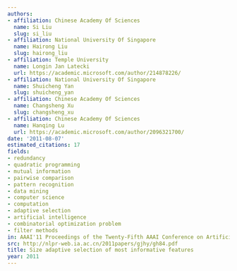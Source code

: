 ```yaml
---
authors:
- affiliation: Chinese Academy Of Sciences
  name: Si Liu
  slug: si_liu
- affiliation: National University Of Singapore
  name: Hairong Liu
  slug: hairong_liu
- affiliation: Temple University
  name: Longin Jan Latecki
  url: https://academic.microsoft.com/author/214878226/
- affiliation: National University Of Singapore
  name: Shuicheng Yan
  slug: shuicheng_yan
- affiliation: Chinese Academy Of Sciences
  name: Changsheng Xu
  slug: changsheng_xu
- affiliation: Chinese Academy Of Sciences
  name: Hanqing Lu
  url: https://academic.microsoft.com/author/2096321700/
date: '2011-08-07'
estimated_citations: 17
fields:
- redundancy
- quadratic programming
- mutual information
- pairwise comparison
- pattern recognition
- data mining
- computer science
- computation
- adaptive selection
- artificial intelligence
- combinatorial optimization problem
- filter methods
in: AAAI'11 Proceedings of the Twenty-Fifth AAAI Conference on Artificial Intelligence
src: http://nlpr-web.ia.ac.cn/2011papers/gjhy/gh84.pdf
title: Size adaptive selection of most informative features
year: 2011
---
```

